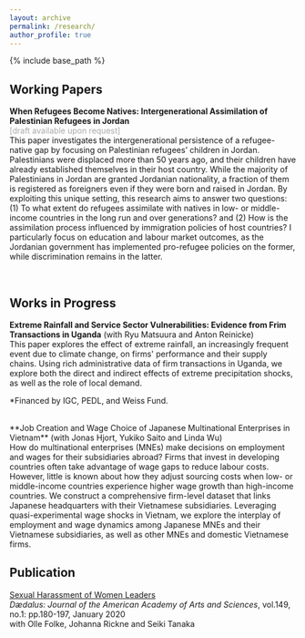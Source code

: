```yaml
---
layout: archive
permalink: /research/
author_profile: true
---
```


{% include base_path %}

## Working Papers
**When Refugees Become Natives: Intergenerational Assimilation of Palestinian Refugees in Jordan** <br/>
<span style="color: DarkGrey">[draft available upon request]</span>
<br/>
This paper investigates the intergenerational persistence of a refugee-native gap by focusing on Palestinian refugees’ children in Jordan. Palestinians were displaced more than 50 years ago, and their children have already established themselves in their host country. While the majority of Palestinians in Jordan are granted Jordanian nationality, a fraction of them is registered as foreigners even if they were born and raised in Jordan. By exploiting this unique setting, this research aims to answer two questions: (1) To what extent do refugees assimilate with natives in low- or middle- income countries in the long run and over generations? and (2) How is the assimilation process influenced by immigration
policies of host countries? I particularly focus on education and labour market outcomes, as the
Jordanian government has implemented pro-refugee policies on the former, while discrimination
remains in the latter. 

<br/>

## Works in Progress

**Extreme Rainfall and Service Sector Vulnerabilities: Evidence from Frim Transactions in Uganda** (with Ryu Matsuura and Anton Reinicke) 
<br/>
This paper explores the effect of extreme rainfall, an increasingly frequent event due to climate change, on firms' performance and their supply chains. Using rich administrative data of firm transactions in Uganda, we explore both the direct and indirect effects of extreme precipitation shocks, as well as the role of local demand. 

*Financed by IGC, PEDL, and Weiss Fund. 


<br/>
**Job Creation and Wage Choice of Japanese Multinational Enterprises in Vietnam** (with Jonas Hjort, Yukiko Saito and Linda Wu)
<br/>
How do multinational enterprises (MNEs) make decisions on employment and wages for their subsidiaries abroad? Firms that invest in developing countries often take advantage of wage gaps to reduce labour costs. However, little is known about how they adjust sourcing costs when low- or middle-income countries experience higher wage growth than high-income countries. We construct a comprehensive firm-level dataset that links Japanese headquarters with their Vietnamese subsidiaries. Leveraging quasi-experimental wage shocks in Vietnam, we explore the interplay of employment and wage dynamics among Japanese MNEs and their Vietnamese subsidiaries, as well as other MNEs and domestic Vietnamese firms.

<br/>

## Publication 

[Sexual Harassment of Women Leaders](https://direct.mit.edu/daed/article/149/1/180/27310/Sexual-Harassment-of-Women-Leaders) <br/>
*Dædalus: Journal of the American Academy of Arts and Sciences*, vol.149, no.1: pp.180-197, January 2020 <br/>
with Olle Folke, Johanna Rickne and Seiki Tanaka

